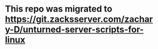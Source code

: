 # This repo was migrated to https://git.zacksserver.com/zachary-D/unturned-server-scripts-for-linux

